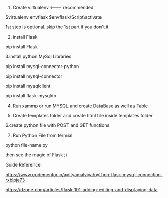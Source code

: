 1. Create virtualenv <--- recommended

$virtualenv envflask
$envflask\Script\activate

1st step is optional. skip the 1st part if you don't it

2. install Flask

pip install Flask

3.install python MySql Libraries

pip install mysql-connector-python

pip install mysql-connector

pip install mysqlclient

pip install flask-mysqldb

4. Run xammp or run MYSQL and create DataBase as well as Table

5. Create templates folder and create html file inside templates folder

6.create python file with POST and GET functions

7. Run Python File from termial

python file-name.py

then see the magic of Flask ;)

Guide Reference:

https://www.codementor.io/adityamalviya/python-flask-mysql-connection-rxblpje73

https://dzone.com/articles/flask-101-adding-editing-and-displaying-data
